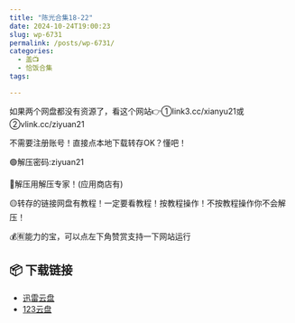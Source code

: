 ```yaml
---
title: "陈光合集18-22"
date: 2024-10-24T19:00:23
slug: wp-6731
permalink: /posts/wp-6731/
categories:
  - 盖📺
  - 恰饭合集
tags:

---
```


如果两个网盘都没有资源了，看这个网站👉①link3.cc/xianyu21或②vlink.cc/ziyuan21

不需要注册账号！直接点本地下载转存OK？懂吧！

🟢解压密码:ziyuan21

🔵解压用解压专家！(应用商店有)

🟡转存的链接网盘有教程！一定要看教程！按教程操作！不按教程操作你不会解压！

💰🈶能力的宝，可以点左下角赞赏支持一下网站运行

## 📦 下载链接
- [迅雷云盘](https://blziyuan21.com/pay-download/6731?key=39910bc512&down_id=0)
- [123云盘](https://blziyuan21.com/pay-download/6731?key=39910bc512&down_id=1)

